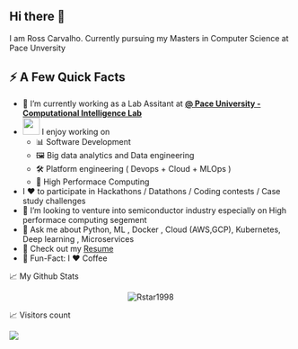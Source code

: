 ## Hi there 👋

I am Ross Carvalho. Currently pursuing my Masters in Computer Science at Pace Unversity

## ⚡️ A Few Quick Facts

- 🔭 I’m currently working as a Lab Assitant at **[@ Pace University - Computational Intelligence Lab ](https://www.pace.edu/seidenberg/faculty-and-research/centers-and-labs/computational-intelligence-lab)**
- <img src="https://media.giphy.com/media/WUlplcMpOCEmTGBtBW/giphy.gif" width="30">  I enjoy working on
  - 📊 Software Development
  - 🖼 Big data analytics and Data engineering
  - 🛠 Platform engineering ( Devops + Cloud + MLOps )
  - 🤖 High Performace Computing 
- I ❤️ to participate in Hackathons / Datathons / Coding contests / Case study challenges 
- 👯 I’m looking to venture into semiconductor industry especially on High performace computing segement
- 💬 Ask me about Python, ML , Docker , Cloud (AWS,GCP), Kubernetes, Deep learning , Microservices
- 📙 Check out my [Resume](https://www.linkedin.com/in/ross-carvalho-3a3139176)
- 🎉 Fun-Fact: I ❤️ Coffee


📈 My Github Stats

<p align="center"> <img src="https://github-readme-stats.vercel.app/api?username=Rstar1998&show_icons=true&theme=onedark" alt="Rstar1998" />


📈 Visitors count

 <img src="https://profile-counter.glitch.me/Rstar1998/count.svg" />




